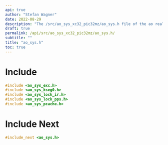 ```yaml
---
api: true
author: "Stefan Wagner"
date: 2022-08-29
description: "The /src/ao_sys_xc32_pic32mz/ao_sys.h file of the ao real-time operating system."
draft: true
permalink: /api/src/ao_sys_xc32_pic32mz/ao_sys.h/
subtitle: ""
title: "ao_sys.h"
toc: true
---
```


# Include

```c
#include <ao_sys_exc.h>
#include <ao_sys_kseg0.h>
#include <ao_sys_lock_ir.h>
#include <ao_sys_lock_pps.h>
#include <ao_sys_pcache.h>
```

# Include Next

```c
#include_next <ao_sys.h>
```

